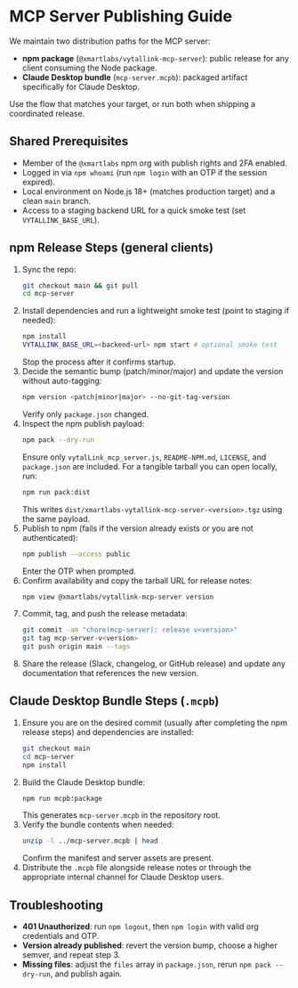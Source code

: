 # MCP Server Publishing Guide

We maintain two distribution paths for the MCP server:
- **npm package** (`@xmartlabs/vytallink-mcp-server`): public release for any client consuming the Node package.
- **Claude Desktop bundle** (`mcp-server.mcpb`): packaged artifact specifically for Claude Desktop.

Use the flow that matches your target, or run both when shipping a coordinated release.

## Shared Prerequisites
- Member of the `@xmartlabs` npm org with publish rights and 2FA enabled.
- Logged in via `npm whoami` (run `npm login` with an OTP if the session expired).
- Local environment on Node.js 18+ (matches production target) and a clean `main` branch.
- Access to a staging backend URL for a quick smoke test (set `VYTALLINK_BASE_URL`).

## npm Release Steps (general clients)
1. Sync the repo:
   ```bash
   git checkout main && git pull
   cd mcp-server
   ```
2. Install dependencies and run a lightweight smoke test (point to staging if needed):
   ```bash
   npm install
   VYTALLINK_BASE_URL=<backend-url> npm start # optional smoke test
   ```
   Stop the process after it confirms startup.
3. Decide the semantic bump (patch/minor/major) and update the version without auto-tagging:
   ```bash
   npm version <patch|minor|major> --no-git-tag-version
   ```
   Verify only `package.json` changed.
4. Inspect the npm publish payload:
   ```bash
   npm pack --dry-run
   ```
   Ensure only `vytalLink_mcp_server.js`, `README-NPM.md`, `LICENSE`, and `package.json` are included.
   For a tangible tarball you can open locally, run:
   ```bash
   npm run pack:dist
   ```
   This writes `dist/xmartlabs-vytallink-mcp-server-<version>.tgz` using the same payload.
5. Publish to npm (fails if the version already exists or you are not authenticated):
   ```bash
   npm publish --access public
   ```
   Enter the OTP when prompted.
6. Confirm availability and copy the tarball URL for release notes:
   ```bash
   npm view @xmartlabs/vytallink-mcp-server version
   ```
7. Commit, tag, and push the release metadata:
   ```bash
   git commit -am "chore(mcp-server): release v<version>"
   git tag mcp-server-v<version>
   git push origin main --tags
   ```
8. Share the release (Slack, changelog, or GitHub release) and update any documentation that references the new version.

## Claude Desktop Bundle Steps (`.mcpb`)
1. Ensure you are on the desired commit (usually after completing the npm release steps) and dependencies are installed:
   ```bash
   git checkout main
   cd mcp-server
   npm install
   ```
2. Build the Claude Desktop bundle:
   ```bash
   npm run mcpb:package
   ```
   This generates `mcp-server.mcpb` in the repository root.
3. Verify the bundle contents when needed:
   ```bash
   unzip -l ../mcp-server.mcpb | head
   ```
   Confirm the manifest and server assets are present.
4. Distribute the `.mcpb` file alongside release notes or through the appropriate internal channel for Claude Desktop users.

## Troubleshooting
- **401 Unauthorized**: run `npm logout`, then `npm login` with valid org credentials and OTP.
- **Version already published**: revert the version bump, choose a higher semver, and repeat step 3.
- **Missing files**: adjust the `files` array in `package.json`, rerun `npm pack --dry-run`, and publish again.
